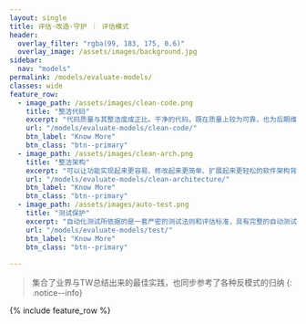 ```yaml
---
layout: single
title: 评估·改造·守护 ｜ 评估模式
header:
  overlay_filter: "rgba(99, 183, 175, 0.6)"
  overlay_image: /assets/images/background.jpg
sidebar:
  nav: "models"
permalink: /models/evaluate-models/
classes: wide
feature_row:
  - image_path: /assets/images/clean-code.png
    title: "整洁代码"
    excerpt: "代码质量与其整洁度成正比。干净的代码，既在质量上较为可靠，也为后期维护、升级奠定了良好基础"
    url: "/models/evaluate-models/clean-code/"
    btn_label: "Know More"
    btn_class: "btn--primary"
  - image_path: /assets/images/clean-arch.png
    title: "整洁架构"
    excerpt: "可以让功能实现起来更容易、修改起来更简单、扩展起来更轻松的软件架构背后的模式"
    url: "/models/evaluate-models/clean-architecture/"
    btn_label: "Know More"
    btn_class: "btn--primary"
  - image_path: /assets/images/auto-test.png
    title: "测试保护"
    excerpt: "自动化测试所依据的是一套严密的测试法则和评估标准，具有完整的自动测试过程。"
    url: "/models/evaluate-models/test/"
    btn_label: "Know More"
    btn_class: "btn--primary"
 
---
```


> 集合了业界与TW总结出来的最佳实践，也同步参考了各种反模式的归纳
{: .notice--info}

{% include feature_row %}





